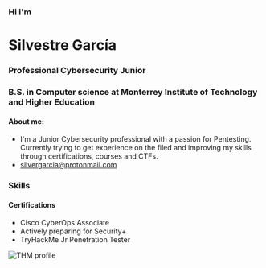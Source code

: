 ### Hi i'm
# Silvestre García
### Professional Cybersecurity Junior
### B.S. in Computer science at Monterrey Institute of Technology and Higher Education
#### About me:
- I'm a Junior Cybersecurity professional with a passion for Pentesting. Currently trying to get experience on the filed and improving my skills through certifications, courses and CTFs.
- silvergarcia@protonmail.com
### Skills
#### Certifications
- Cisco CyberOps Associate
- Actively preparing for Security+
- TryHackMe Jr Penetration Tester
  
![THM profile](https://tryhackme-badges.s3.amazonaws.com/bionicarm.png)
